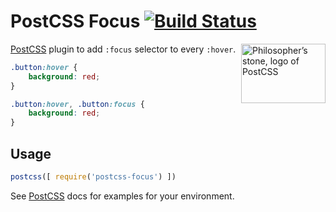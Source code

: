 # PostCSS Focus [![Build Status](https://travis-ci.org/postcss/postcss-focus.svg)](https://travis-ci.org/postcss/postcss-focus)

<img align="right" width="135" height="95" src="http://postcss.github.io/postcss/logo-leftp.png" title="Philosopher’s stone, logo of PostCSS">

[PostCSS] plugin to add `:focus` selector to every `:hover`.

[PostCSS]: https://github.com/postcss/postcss

```css
.button:hover {
    background: red;
}
```

```css
.button:hover, .button:focus {
    background: red;
}
```

## Usage

```js
postcss([ require('postcss-focus') ])
```

See [PostCSS] docs for examples for your environment.

